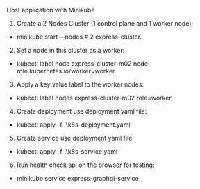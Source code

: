 Host application with Minikube
1. Create a 2 Nodes Cluster (1 control plane and 1 worker node):
- minikube start --nodes # 2 express-cluster.
2. Set a node in this cluster as a worker:
- kubectl label node express-cluster-m02 node-role.kubernetes.io/worker=worker.
3. Apply a key:value label to the worker nodes:
- kubectl label nodes express-cluster-m02 role=worker.
4. Create deployment use deployment yaml file:
- kubectl apply -f .\k8s-deployment.yaml
5. Create service use deployment yaml file:
- kubectl apply -f .\k8s-service.yaml
6. Run health check api on the browser for testing:
- minikube service express-graphql-service